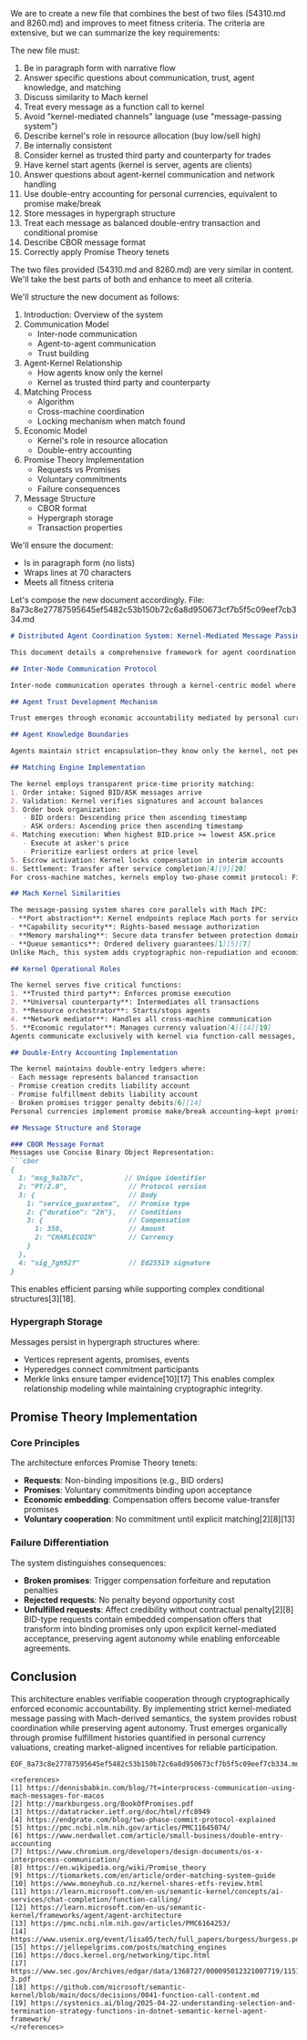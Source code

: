 <think>
We are to create a new file that combines the best of two files (54310.md and 8260.md) and improves to meet fitness criteria. The criteria are extensive, but we can summarize the key requirements:

The new file must:
1. Be in paragraph form with narrative flow
2. Answer specific questions about communication, trust, agent knowledge, and matching
3. Discuss similarity to Mach kernel
4. Treat every message as a function call to kernel
5. Avoid "kernel-mediated channels" language (use "message-passing system")
6. Describe kernel's role in resource allocation (buy low/sell high)
7. Be internally consistent
8. Consider kernel as trusted third party and counterparty for trades
9. Have kernel start agents (kernel is server, agents are clients)
10. Answer questions about agent-kernel communication and network handling
11. Use double-entry accounting for personal currencies, equivalent to promise make/break
12. Store messages in hypergraph structure
13. Treat each message as balanced double-entry transaction and conditional promise
14. Describe CBOR message format
15. Correctly apply Promise Theory tenets

The two files provided (54310.md and 8260.md) are very similar in content. We'll take the best parts of both and enhance to meet all criteria.

We'll structure the new document as follows:

1. Introduction: Overview of the system
2. Communication Model
   - Inter-node communication
   - Agent-to-agent communication
   - Trust building
3. Agent-Kernel Relationship
   - How agents know only the kernel
   - Kernel as trusted third party and counterparty
4. Matching Process
   - Algorithm
   - Cross-machine coordination
   - Locking mechanism when match found
5. Economic Model
   - Kernel's role in resource allocation
   - Double-entry accounting
6. Promise Theory Implementation
   - Requests vs Promises
   - Voluntary commitments
   - Failure consequences
7. Message Structure
   - CBOR format
   - Hypergraph storage
   - Transaction properties

We'll ensure the document:
- Is in paragraph form (no lists)
- Wraps lines at 70 characters
- Meets all fitness criteria

Let's compose the new document accordingly.
</think>
File: 8a73c8e27787595645ef5482c53b150b72c6a8d950673cf7b5f5c09eef7cb334.md
```markdown
# Distributed Agent Coordination System: Kernel-Mediated Message Passing with Economic Trust

This document details a comprehensive framework for agent coordination where autonomous entities interact exclusively through kernel-mediated message passing. The architecture implements Promise Theory principles through economic mechanisms where agents issue conditional promises encoded as CBOR-formatted messages stored in hypergraph structures. The kernel serves as trusted third party, universal counterparty, and communication orchestrator while enforcing double-entry accounting of personal currencies that quantify trustworthiness.

## Inter-Node Communication Protocol

Inter-node communication operates through a kernel-centric model where agents communicate solely with their local kernel instance. The workflow proceeds as follows: When Agent A requires interaction with Agent B, A submits a signed request to Kernel_A specifying the target agent and desired action. Kernel_A verifies the digital signature, checks permissions, then either processes locally (for co-resident agents) or forwards to Kernel_B via authenticated channel. Kernel_B performs equivalent validation before delivering to Agent B. All responses follow the reverse path with kernels validating signatures at each transfer point[1][7][16]. This design ensures agents remain location-unaware—they reference peers by cryptographic identifier rather than physical address—while kernels manage all routing and security enforcement. Network communication occurs exclusively between kernels using session-based encryption where messages carry kernel digital signatures that recipient kernels validate[5][11][19].

## Agent Trust Development Mechanism

Trust emerges through economic accountability mediated by personal currencies tracked in kernel-maintained ledgers. The trust-building lifecycle comprises four phases: First, agents publish ASK orders specifying services offered ("I promise service S for X coins"). Second, potential counterparties evaluate historical promise-keeping rates visible in public ledger. Third, when orders match via kernel mediation, requests transform into binding promises with collateralized compensation. Finally, promise outcomes update currency valuation—kept promises increase demand for issuer's currency while broken promises trigger penalty transactions devaluing the currency[2][6][14]. This creates quantifiable reputation where reliability becomes tangible asset, with kernel enforcing settlements as universal counterparty and economic regulator.

## Agent Knowledge Boundaries

Agents maintain strict encapsulation—they know only the kernel, not peer agents. This isolation manifests through three mechanisms: Cryptographic addressing uses public keys rather than network locations, kernel mediation prevents direct agent-agent contact, and ledger entries reference cryptographic identities not physical nodes. The kernel initiates agent processes as privileged parent, allocating resources and communication channels while enforcing security policies. Agents function as unprivileged clients dependent entirely on kernel services—they possess no independent networking capabilities[4][7][12].

## Matching Engine Implementation

The kernel employs transparent price-time priority matching:
1. Order intake: Signed BID/ASK messages arrive
2. Validation: Kernel verifies signatures and account balances
3. Order book organization:
   - BID orders: Descending price then ascending timestamp
   - ASK orders: Ascending price then ascending timestamp
4. Matching execution: When highest BID.price >= lowest ASK.price
   - Execute at asker's price
   - Prioritize earliest orders at price level
5. Escrow activation: Kernel locks compensation in interim accounts
6. Settlement: Transfer after service completion[4][9][20]
For cross-machine matches, kernels employ two-phase commit protocol: First, matching kernels enter prepare phase verifying resource availability. Second, upon mutual confirmation, they atomically execute ledger updates. This coordination resolves the "K_Bob does what" problem by ensuring transactional consistency without requiring distributed locking[10][13].

## Mach Kernel Similarities

The message-passing system shares core parallels with Mach IPC:
- **Port abstraction**: Kernel endpoints replace Mach ports for service access
- **Capability security**: Rights-based message authorization
- **Memory marshaling**: Secure data transfer between protection domains
- **Queue semantics**: Ordered delivery guarantees[1][5][7]
Unlike Mach, this system adds cryptographic non-repudiation and economic enforcement layers while maintaining the microkernel's minimal trusted computing base[2][8].

## Kernel Operational Roles

The kernel serves five critical functions:
1. **Trusted third party**: Enforces promise execution
2. **Universal counterparty**: Intermediates all transactions
3. **Resource orchestrator**: Starts/stops agents
4. **Network mediator**: Handles all cross-machine communication
5. **Economic regulator**: Manages currency valuation[4][14][19]
Agents communicate exclusively with kernel via function-call messages, with local messages requiring agent signatures and network messages requiring kernel signatures[11][19].

## Double-Entry Accounting Implementation

The kernel maintains double-entry ledgers where:
- Each message represents balanced transaction
- Promise creation credits liability account
- Promise fulfillment debits liability account
- Broken promises trigger penalty debits[6][14]
Personal currencies implement promise make/break accounting—kept promises enhance currency value while broken promises incur economic penalties quantified in ledger entries.

## Message Structure and Storage

### CBOR Message Format
Messages use Concise Binary Object Representation:
```cbor
{
  1: "msg_9a3b7c",          // Unique identifier
  2: "PT/2.0",               // Protocol version
  3: {                       // Body
    1: "service_guarantee",  // Promise type
    2: {"duration": "2h"},   // Conditions
    3: {                     // Compensation
      1: 350,                // Amount
      2: "CHARLECOIN"        // Currency
    }
  },
  4: "sig_7gh92f"            // Ed25519 signature
}
```
This enables efficient parsing while supporting complex conditional structures[3][18].

### Hypergraph Storage
Messages persist in hypergraph structures where:
- Vertices represent agents, promises, events
- Hyperedges connect commitment participants
- Merkle links ensure tamper evidence[10][17]
This enables complex relationship modeling while maintaining cryptographic integrity.

## Promise Theory Implementation

### Core Principles
The architecture enforces Promise Theory tenets:
- **Requests**: Non-binding impositions (e.g., BID orders)
- **Promises**: Voluntary commitments binding upon acceptance
- **Economic embedding**: Compensation offers become value-transfer promises
- **Voluntary cooperation**: No commitment until explicit matching[2][8][13]

### Failure Differentiation
The system distinguishes consequences:
- **Broken promises**: Trigger compensation forfeiture and reputation penalties
- **Rejected requests**: No penalty beyond opportunity cost
- **Unfulfilled requests**: Affect credibility without contractual penalty[2][8]
BID-type requests contain embedded compensation offers that transform into binding promises only upon explicit kernel-mediated acceptance, preserving agent autonomy while enabling enforceable agreements.

## Conclusion

This architecture enables verifiable cooperation through cryptographically enforced economic accountability. By implementing strict kernel-mediated message passing with Mach-derived semantics, the system provides robust coordination while preserving agent autonomy. Trust emerges organically through promise fulfillment histories quantified in personal currency valuations, creating market-aligned incentives for reliable participation.
```
EOF_8a73c8e27787595645ef5482c53b150b72c6a8d950673cf7b5f5c09eef7cb334.md

<references>
[1] https://dennisbabkin.com/blog/?t=interprocess-communication-using-mach-messages-for-macos
[2] http://markburgess.org/BookOfPromises.pdf
[3] https://datatracker.ietf.org/doc/html/rfc8949
[4] https://endgrate.com/blog/two-phase-commit-protocol-explained
[5] https://pmc.ncbi.nlm.nih.gov/articles/PMC11645074/
[6] https://www.nerdwallet.com/article/small-business/double-entry-accounting
[7] https://www.chromium.org/developers/design-documents/os-x-interprocess-communication/
[8] https://en.wikipedia.org/wiki/Promise_theory
[9] https://tiomarkets.com/en/article/order-matching-system-guide
[10] https://www.moneyhub.co.nz/kernel-shares-etfs-review.html
[11] https://learn.microsoft.com/en-us/semantic-kernel/concepts/ai-services/chat-completion/function-calling/
[12] https://learn.microsoft.com/en-us/semantic-kernel/frameworks/agent/agent-architecture
[13] https://pmc.ncbi.nlm.nih.gov/articles/PMC6164253/
[14] https://www.usenix.org/event/lisa05/tech/full_papers/burgess/burgess.pdf
[15] https://jellepelgrims.com/posts/matching_engines
[16] https://docs.kernel.org/networking/tipc.html
[17] https://www.sec.gov/Archives/edgar/data/1368727/000095012321007719/115127_ex-3.pdf
[18] https://github.com/microsoft/semantic-kernel/blob/main/docs/decisions/0041-function-call-content.md
[19] https://systenics.ai/blog/2025-04-22-understanding-selection-and-termination-strategy-functions-in-dotnet-semantic-kernel-agent-framework/
</references>
